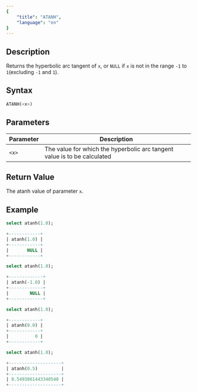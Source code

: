 ```yaml
---
{
    "title": "ATANH",
    "language": "en"
}
---
```


<!-- 
Licensed to the Apache Software Foundation (ASF) under one
or more contributor license agreements.  See the NOTICE file
distributed with this work for additional information
regarding copyright ownership.  The ASF licenses this file
to you under the Apache License, Version 2.0 (the
"License"); you may not use this file except in compliance
with the License.  You may obtain a copy of the License at
  http://www.apache.org/licenses/LICENSE-2.0
Unless required by applicable law or agreed to in writing,
software distributed under the License is distributed on an
"AS IS" BASIS, WITHOUT WARRANTIES OR CONDITIONS OF ANY
KIND, either express or implied.  See the License for the
specific language governing permissions and limitations
under the License.
-->

## Description

Returns the hyperbolic arc tangent of `x`, or `NULL` if `x` is not in the range `-1` to `1`(excluding `-1` and `1`).

## Syntax

```sql
ATANH(<x>)
```

## Parameters

| Parameter | Description |  
| -- | -- |  
| `<x>` | The value for which the hyperbolic arc tangent value is to be calculated |  

## Return Value  

The atanh value of parameter `x`. 

## Example

```sql
select atanh(1.0);
```

```sql
+------------+
| atanh(1.0) |
+------------+
|       NULL |
+------------+
```

```sql
select atanh(1.0);
```

```sql
+-------------+
| atanh(-1.0) |
+-------------+
|        NULL |
+-------------+
```

```sql
select atanh(1.0);
```

```sql
+------------+
| atanh(0.0) |
+------------+
|          0 |
+------------+
```

```sql
select atanh(1.0);
```

```sql
+--------------------+
| atanh(0.5)         |
+--------------------+
| 0.5493061443340548 |
+--------------------+
```

